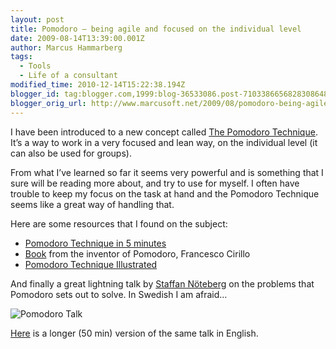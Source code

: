 ```yaml
---
layout: post
title: Pomodoro – being agile and focused on the individual level
date: 2009-08-14T13:39:00.001Z
author: Marcus Hammarberg
tags:
  - Tools
  - Life of a consultant
modified_time: 2010-12-14T15:22:38.194Z
blogger_id: tag:blogger.com,1999:blog-36533086.post-7103386656828308648
blogger_orig_url: http://www.marcusoft.net/2009/08/pomodoro-being-agile-and-focused-on.html
---
```


I have been introduced to a new concept called [The Pomodoro Technique](http://www.pomodorotechnique.com/). It’s a way to work in a very focused and lean way, on the individual level (it can also be used for groups).

From what I’ve learned so far it seems very powerful and is something that I sure will be reading more about, and try to use for myself. I often have trouble to keep my focus on the task at hand and the Pomodoro Technique seems like a great way of handling that.

Here are some resources that I found on the subject:

- [Pomodoro Technique in 5 minutes](http://blog.staffannoteberg.com/2008/02/22/pomodoro-technique-in-5-minutes/)
- [Book](http://www.pomodorotechnique.com/resources/cirillo/ThePomodoroTechnique_v1-3.pdf) from the inventor of Pomodoro, Francesco Cirillo
- [Pomodoro Technique Illustrated](http://www.pomodoro-book.com/DRAFT_pomodoro-book.pdf)

And finally a great lightning talk by [Staffan Nöteberg](http://blog.staffannoteberg.com/) on the problems that Pomodoro sets out to solve. In Swedish I am afraid…

![Pomodoro Talk](http://lh4.ggpht.com/_TI0jeIedRFk/So6DK6bWL8I/AAAAAAAAAGo/58R4zADdNVM/videoc98d5eb167f7%5B2%5D.jpg?imgmax=800)

[Here](http://blog.staffannoteberg.com/2009/01/10/pomodoro-technique-oredev-2008-video/) is a longer (50 min) version of the same talk in English.
